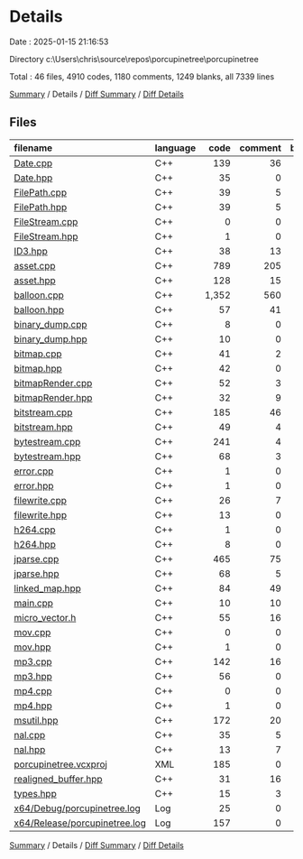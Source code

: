 # Details

Date : 2025-01-15 21:16:53

Directory c:\\Users\\chris\\source\\repos\\porcupinetree\\porcupinetree

Total : 46 files,  4910 codes, 1180 comments, 1249 blanks, all 7339 lines

[Summary](results.md) / Details / [Diff Summary](diff.md) / [Diff Details](diff-details.md)

## Files
| filename | language | code | comment | blank | total |
| :--- | :--- | ---: | ---: | ---: | ---: |
| [Date.cpp](/Date.cpp) | C++ | 139 | 36 | 25 | 200 |
| [Date.hpp](/Date.hpp) | C++ | 35 | 0 | 5 | 40 |
| [FilePath.cpp](/FilePath.cpp) | C++ | 39 | 5 | 10 | 54 |
| [FilePath.hpp](/FilePath.hpp) | C++ | 39 | 5 | 10 | 54 |
| [FileStream.cpp](/FileStream.cpp) | C++ | 0 | 0 | 1 | 1 |
| [FileStream.hpp](/FileStream.hpp) | C++ | 1 | 0 | 1 | 2 |
| [ID3.hpp](/ID3.hpp) | C++ | 38 | 13 | 14 | 65 |
| [asset.cpp](/asset.cpp) | C++ | 789 | 205 | 244 | 1,238 |
| [asset.hpp](/asset.hpp) | C++ | 128 | 15 | 13 | 156 |
| [balloon.cpp](/balloon.cpp) | C++ | 1,352 | 560 | 422 | 2,334 |
| [balloon.hpp](/balloon.hpp) | C++ | 57 | 41 | 6 | 104 |
| [binary_dump.cpp](/binary_dump.cpp) | C++ | 8 | 0 | 3 | 11 |
| [binary_dump.hpp](/binary_dump.hpp) | C++ | 10 | 0 | 2 | 12 |
| [bitmap.cpp](/bitmap.cpp) | C++ | 41 | 2 | 15 | 58 |
| [bitmap.hpp](/bitmap.hpp) | C++ | 42 | 0 | 7 | 49 |
| [bitmapRender.cpp](/bitmapRender.cpp) | C++ | 52 | 3 | 13 | 68 |
| [bitmapRender.hpp](/bitmapRender.hpp) | C++ | 32 | 9 | 7 | 48 |
| [bitstream.cpp](/bitstream.cpp) | C++ | 185 | 46 | 59 | 290 |
| [bitstream.hpp](/bitstream.hpp) | C++ | 49 | 4 | 18 | 71 |
| [bytestream.cpp](/bytestream.cpp) | C++ | 241 | 4 | 55 | 300 |
| [bytestream.hpp](/bytestream.hpp) | C++ | 68 | 3 | 9 | 80 |
| [error.cpp](/error.cpp) | C++ | 1 | 0 | 0 | 1 |
| [error.hpp](/error.hpp) | C++ | 1 | 0 | 0 | 1 |
| [filewrite.cpp](/filewrite.cpp) | C++ | 26 | 7 | 12 | 45 |
| [filewrite.hpp](/filewrite.hpp) | C++ | 13 | 0 | 2 | 15 |
| [h264.cpp](/h264.cpp) | C++ | 1 | 0 | 0 | 1 |
| [h264.hpp](/h264.hpp) | C++ | 8 | 0 | 3 | 11 |
| [jparse.cpp](/jparse.cpp) | C++ | 465 | 75 | 85 | 625 |
| [jparse.hpp](/jparse.hpp) | C++ | 68 | 5 | 13 | 86 |
| [linked_map.hpp](/linked_map.hpp) | C++ | 84 | 49 | 18 | 151 |
| [main.cpp](/main.cpp) | C++ | 10 | 10 | 7 | 27 |
| [micro_vector.h](/micro_vector.h) | C++ | 55 | 16 | 12 | 83 |
| [mov.cpp](/mov.cpp) | C++ | 0 | 0 | 1 | 1 |
| [mov.hpp](/mov.hpp) | C++ | 1 | 0 | 1 | 2 |
| [mp3.cpp](/mp3.cpp) | C++ | 142 | 16 | 53 | 211 |
| [mp3.hpp](/mp3.hpp) | C++ | 56 | 0 | 9 | 65 |
| [mp4.cpp](/mp4.cpp) | C++ | 0 | 0 | 1 | 1 |
| [mp4.hpp](/mp4.hpp) | C++ | 1 | 0 | 1 | 2 |
| [msutil.hpp](/msutil.hpp) | C++ | 172 | 20 | 43 | 235 |
| [nal.cpp](/nal.cpp) | C++ | 35 | 5 | 7 | 47 |
| [nal.hpp](/nal.hpp) | C++ | 13 | 7 | 2 | 22 |
| [porcupinetree.vcxproj](/porcupinetree.vcxproj) | XML | 185 | 0 | 0 | 185 |
| [realigned_buffer.hpp](/realigned_buffer.hpp) | C++ | 31 | 16 | 9 | 56 |
| [types.hpp](/types.hpp) | C++ | 15 | 3 | 7 | 25 |
| [x64/Debug/porcupinetree.log](/x64/Debug/porcupinetree.log) | Log | 25 | 0 | 3 | 28 |
| [x64/Release/porcupinetree.log](/x64/Release/porcupinetree.log) | Log | 157 | 0 | 21 | 178 |

[Summary](results.md) / Details / [Diff Summary](diff.md) / [Diff Details](diff-details.md)